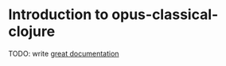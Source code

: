 # Introduction to opus-classical-clojure

TODO: write [great documentation](http://jacobian.org/writing/what-to-write/)
